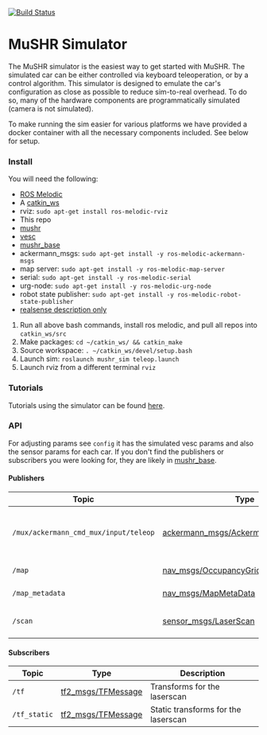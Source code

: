 [![Build Status](https://dev.azure.com/prl-mushr/mushr_sim/_apis/build/status/prl-mushr.mushr_sim?branchName=master)](https://dev.azure.com/prl-mushr/mushr_sim/_build/latest?definitionId=5&branchName=master)

# MuSHR Simulator
The MuSHR simulator is the easiest way to get started with MuSHR. The simulated car can be either controlled via keyboard teleoperation, or by a control algorithm. This simulator is designed to emulate the car's configuration as close as possible to reduce sim-to-real overhead. To do so, many of the hardware components are programmatically simulated (camera is not simulated).

To make running the sim easier for various platforms we have provided a docker container with all the necessary components included. See below for setup.

<!--
### Install (Docker)
To run the sim you will need to install docker from [here](https://docs.docker.com/v17.12/install/) and docker-compose found [here](https://docs.docker.com/compose/install/). You will also need the host computer to have some nvidia driver. The default driver setup is for `nvidia-390`. You can check your driver version in [linux](https://linuxconfig.org/how-to-check-nvidia-driver-version-on-your-linux-system). You will also need [git](https://git-scm.com/book/en/v2/Getting-Started-Installing-Git).

1. Open up a terminal
2. Check if docker is running: `docker run hello-world`. If not, run:
 - Linux:`systemctl start docker` 
 - Mac: `open /Applications/Docker.app` 
 - Windows: `restart-service *docker*`  
3. Clone this repo: 
`git clone https://github.com/prl-mushr/mushr_sim && cd mushr_sim/docker/`
4. Using your favorite text editor, change .env to your nvidia driver version number ingoring numbers past decimal and ones digit. For example, 341.2 would become 340
 5. `docker-compose up -d` This should create a container visible if you type `docker ps`
 A map with a car model and arrow of the car pose should now be visible in rviz and a small gray window should also appear.
 9. Give it an initial pose using the "2D Pose Estimate" button at the top of the rviz window. And drive around using the WSDA keys while the small gray window is in focus 
10. To enter the container use `docker exec -it <container ID> bash` You will be the developer user. If you need to be root to download additional software run `docker exec -it -u 0 <container ID> bash`.  
 -->
### Install
You will need the following:  
- [ROS Melodic](http://wiki.ros.org/melodic/Installation)
- A [catkin_ws](http://wiki.ros.org/catkin/Tutorials/create_a_workspace)
- rviz: `sudo apt-get install ros-melodic-rviz`
- This repo
- [mushr](https://github.com/prl-mushr/mushr)
- [vesc](https://github.com/prl-mushr/vesc)
- [mushr_base](https://github.com/prl-mushr/mushr_base)
- ackermann_msgs: `sudo apt-get install -y ros-melodic-ackermann-msgs`
- map server: `sudo apt-get install -y ros-melodic-map-server`
- serial: `sudo apt-get install -y ros-melodic-serial`
- urg-node: `sudo apt-get install -y ros-melodic-urg-node`
- robot state publisher: `sudo apt-get install -y ros-melodic-robot-state-publisher`
- [realsense description only](https://github.com/IntelRealSense/realsense-ros/tree/development/realsense2_description)

1. Run all above bash commands, install ros melodic, and pull all repos into `catkin_ws/src`
2. Make packages: `cd ~/catkin_ws/ && catkin_make`
3. Source workspace: `. ~/catkin_ws/devel/setup.bash`
4. Launch sim: `roslaunch mushr_sim teleop.launch`
5. Launch rviz from a different terminal `rviz`

### Tutorials
Tutorials using the simulator can be found [here](https://prl-mushr.github.io/tutorials/quickstart/).

### API
For adjusting params see `config` it has the simulated vesc params and also the sensor params for each car. If you don't find the publishers or subscribers you were looking for, they are likely in [mushr_base](https://github.com/prl-mushr/mushr_base).

#### Publishers
Topic | Type | Description
------|------|------------
`/mux/ackermann_cmd_mux/input/teleop`| [ackermann_msgs/AckermannDriveStamped](http://docs.ros.org/api/ackermann_msgs/html/msg/AckermannDriveStamped.html) | Publish teleop controls from keyboard
`/map` | [nav_msgs/OccupancyGrid](http://docs.ros.org/api/nav_msgs/html/msg/OccupancyGrid.html) | Map from map server
`/map_metadata` | [nav_msgs/MapMetaData](http://docs.ros.org/api/nav_msgs/html/msg/MapMetaData.html) | Map metadata
`/scan` | [sensor_msgs/LaserScan](http://docs.ros.org/api/sensor_msgs/html/msg/LaserScan.html) | Simulated laser scan topic

#### Subscribers
Topic | Type | Description
------|------|------------
`/tf` | [tf2_msgs/TFMessage](http://docs.ros.org/api/tf2_msgs/html/msg/TFMessage.html) | Transforms for the laserscan
`/tf_static` | [tf2_msgs/TFMessage](http://docs.ros.org/api/tf2_msgs/html/msg/TFMessage.html) | Static transforms for the laserscan
